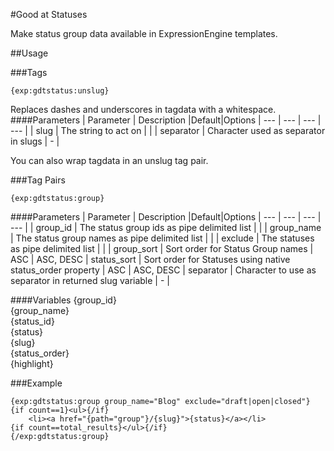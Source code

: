 #Good at Statuses

Make status group data available in ExpressionEngine templates.

##Usage

###Tags

```{exp:gdtstatus:unslug}```

Replaces dashes and underscores in tagdata with a whitespace.
####Parameters
| Parameter | Description |Default|Options
| --- | --- | --- | --- |
| slug | The string to act on |  | 
| separator | Character used as separator in slugs | - |

You can also wrap tagdata in an unslug tag pair.

###Tag Pairs

```{exp:gdtstatus:group}```

####Parameters
| Parameter | Description |Default|Options
| --- | --- | --- | --- |
| group_id | The status group ids as pipe delimited list |  | 
| group_name | The status group names as pipe delimited list |  | 
| exclude | The statuses as pipe delimited list | | 
| group_sort | Sort order for Status Group names | ASC | ASC, DESC
| status_sort | Sort order for Statuses using native status_order property | ASC | ASC, DESC
| separator | Character to use as separator in returned slug variable | - |

####Variables
{group_id}<br>
{group_name}<br> 
{status_id}<br>
{status}<br>
{slug}</br>
{status_order}<br>
{highlight}

###Example
```
{exp:gdtstatus:group group_name="Blog" exclude="draft|open|closed"}
{if count==1}<ul>{/if}
	<li><a href="{path="group"}/{slug}">{status}</a></li>
{if count==total_results}</ul>{/if}
{/exp:gdtstatus:group}
```

